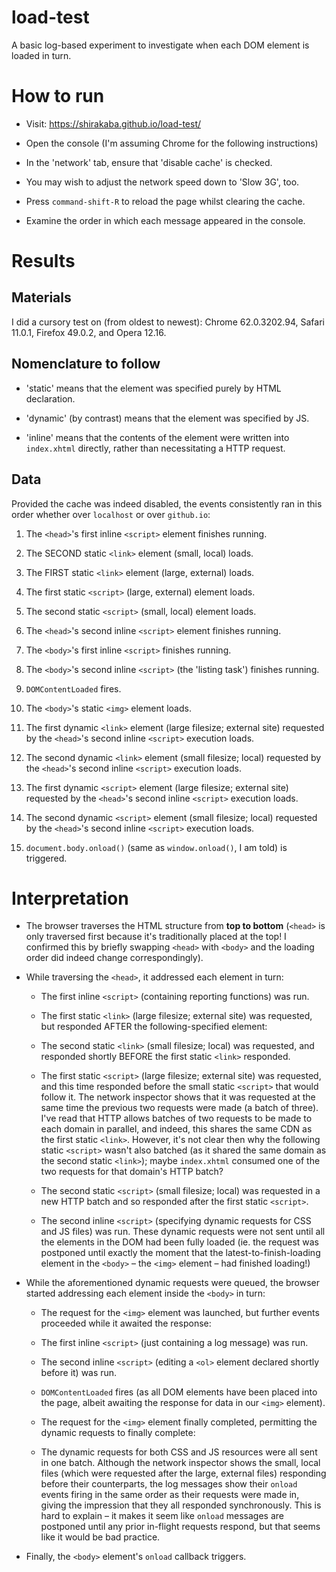 # load-test
A basic log-based experiment to investigate when each DOM element is loaded in turn.

# How to run

* Visit: https://shirakaba.github.io/load-test/

* Open the console (I'm assuming Chrome for the following instructions)

* In the 'network' tab, ensure that 'disable cache' is checked. 

* You may wish to adjust the network speed down to 'Slow 3G', too.

* Press `command-shift-R` to reload the page whilst clearing the cache.

* Examine the order in which each message appeared in the console.


# Results

## Materials

I did a cursory test on (from oldest to newest): Chrome 62.0.3202.94, Safari 11.0.1, Firefox 49.0.2, and Opera 12.16.

## Nomenclature to follow

* 'static' means that the element was specified purely by HTML declaration.

* 'dynamic' (by contrast) means that the element was specified by JS.

* 'inline' means that the contents of the element were written into `index.xhtml` directly, rather than necessitating a HTTP request.


## Data

Provided the cache was indeed disabled, the events consistently ran in this order whether over `localhost` or over `github.io`:

1. The `<head>`'s first inline `<script>` element finishes running.

2. The SECOND static `<link>` element (small, local) loads.

3. The FIRST static `<link>` element (large, external) loads.

4. The first static `<script>` (large, external) element loads.

5. The second static `<script>` (small, local) element loads.

6. The `<head>`'s second inline `<script>` element finishes running.

7. The `<body>`'s first inline `<script>` finishes running.

8. The `<body>`'s second inline `<script>` (the 'listing task') finishes running.

9. `DOMContentLoaded` fires.

10. The `<body>`'s static `<img>` element loads.

11. The first dynamic `<link>` element (large filesize; external site) requested by the `<head>`'s second inline `<script>` execution loads.

12. The second dynamic `<link>` element (small filesize; local) requested by the `<head>`'s second inline `<script>` execution loads.

13. The first dynamic `<script>` element (large filesize; external site) requested by the `<head>`'s second inline `<script>` execution loads.

14. The second dynamic `<script>` element (small filesize; local) requested by the `<head>`'s second inline `<script>` execution loads.

15. `document.body.onload()` (same as `window.onload()`, I am told) is triggered.


# Interpretation

* The browser traverses the HTML structure from **top to bottom** (`<head>` is only traversed first because it's traditionally placed at the top! I confirmed this by briefly swapping `<head>` with `<body>` and the loading order did indeed change correspondingly).

* While traversing the `<head>`, it addressed each element in turn:

    * The first inline `<script>` (containing reporting functions) was run.

    * The first static `<link>` (large filesize; external site) was requested, but responded AFTER the following-specified element:

    * The second static `<link>` (small filesize; local) was requested, and responded shortly BEFORE the first static `<link>` responded.

    * The first static `<script>` (large filesize; external site) was requested, and this time responded before the small static `<script>` that would follow it. The network inspector shows that it was requested at the same time the previous two requests were made (a batch of three). I've read that HTTP allows batches of two requests to be made to each domain in parallel, and indeed, this shares the same CDN as the first static `<link>`. However, it's not clear then why the following static `<script>` wasn't also batched (as it shared the same domain as the second static `<link>`); maybe `index.xhtml` consumed one of the two requests for that domain's HTTP batch?

    * The second static `<script>` (small filesize; local) was requested in a new HTTP batch and so responded after the first static `<script>`.

    * The second inline `<script>` (specifying dynamic requests for CSS and JS files) was run. These dynamic requests were not sent until all the elements in the DOM had been fully loaded (ie. the request was postponed until exactly the moment that the latest-to-finish-loading element in the `<body>` – the `<img>` element – had finished loading!)

* While the aforementioned dynamic requests were queued, the browser started addressing each element inside the `<body>` in turn:

    * The request for the `<img>` element was launched, but further events proceeded while it awaited the response:

    * The first inline `<script>` (just containing a log message) was run.

    * The second inline `<script>` (editing a `<ol>` element declared shortly before it) was run.

    * `DOMContentLoaded` fires (as all DOM elements have been placed into the page, albeit awaiting the response for data in our `<img>` element).

    * The request for the `<img>` element finally completed, permitting the dynamic requests to finally complete:

    * The dynamic requests for both CSS and JS resources were all sent in one batch. Although the network inspector shows the small, local files (which were requested after the large, external files) responding before their counterparts, the log messages show their `onload` events firing in the same order as their requests were made in, giving the impression that they all responded synchronously. This is hard to explain – it makes it seem like `onload` messages are postponed until any prior in-flight requests respond, but that seems like it would be bad practice.

* Finally, the `<body>` element's `onload` callback triggers.